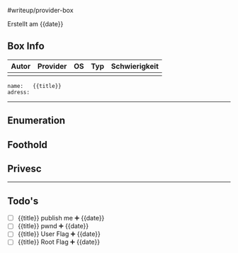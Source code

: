 #writeup/provider-box

Erstellt am {{date}}

## Box Info 

| Autor | Provider | OS  | Typ | Schwierigkeit |
| --- | --- | --- | --- | ------------- |
|  |  |  |  |  |

```
name:   {{title}}
adress: 
```

---
## Enumeration

## Foothold

## Privesc

---
## Todo's

- [ ] {{title}} publish me ➕ {{date}}
- [ ] {{title}} pwnd ➕ {{date}}
- [ ] {{title}} User Flag ➕ {{date}}
- [ ] {{title}} Root Flag ➕ {{date}}